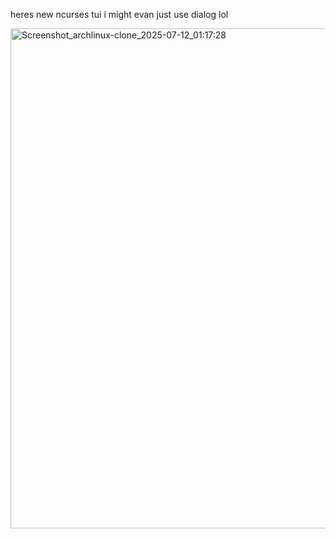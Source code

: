heres new ncurses tui i might evan just use dialog lol

<img width="1280" height="800" alt="Screenshot_archlinux-clone_2025-07-12_01:17:28" src="https://github.com/user-attachments/assets/9a22d783-6ac8-4eb1-8387-5e8d0b12d086" />
